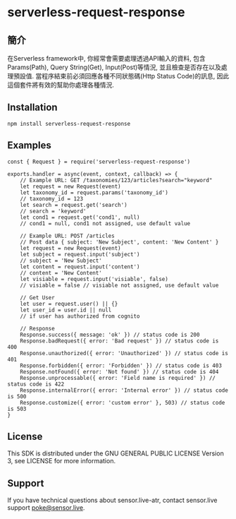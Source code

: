 # serverless-request-response

## 簡介
在Serverless framework中, 你經常會需要處理透過API輸入的資料, 包含Params(Path), Query String(Get), Input(Post)等情況, 並且檢查是否存在以及處理預設值. 當程序結束前必須回應各種不同狀態碼(Http Status Code)的訊息, 因此這個套件將有效的幫助你處理各種情況.

## Installation

```
npm install serverless-request-response
```

## Examples

```
const { Request } = require('serverless-request-response')

exports.handler = async(event, context, callback) => {
    // Example URL: GET /taxonomies/123/articles?search="keyword"
    let request = new Request(event)
    let taxonomy_id = request.params('taxonomy_id')
    // taxonomy_id = 123
    let search = request.get('search')
    // search = 'keyword'
    let cond1 = request.get('cond1', null)
    // cond1 = null, cond1 not assigned, use default value
    
    // Example URL: POST /articles
    // Post data { subject: 'New Subject', content: 'New Content' }
    let request = new Request(event)
    let subject = request.input('subject')
    // subject = 'New Subject'
    let content = request.input('content')
    // content = 'New Content'
    let visiable = request.input('visiable', false)
    // visiable = false // visiable not assigned, use default value
    
    // Get User
    let user = request.user() || {}
    let user_id = user.id || null
    // if user has authorized from cognito
    
    // Response
    Response.success({ message: 'ok' }) // status code is 200
    Response.badRequest({ error: 'Bad request' }) // status code is 400
    Response.unauthorized({ error: 'Unauthorized' }) // status code is 401
    Response.forbidden({ error: 'Forbidden' }) // status code is 403
    Response.notFound({ error: 'Not found' }) // status code is 404
    Response.unprocessable({ error: 'Field name is required' }) // status code is 422
    Response.internalError({ error: 'Internal error' }) // status code is 500
    Response.customize({ error: 'custom error' }, 503) // status code is 503 
}

```

## License

This SDK is distributed under the GNU GENERAL PUBLIC LICENSE Version 3, see LICENSE for more information.

## Support

If you have technical questions about sensor.live-atr, contact sensor.live support poke@sensor.live.

